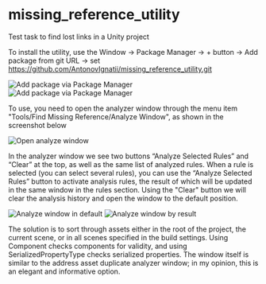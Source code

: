 # missing_reference_utility
Test task to find lost links in a Unity project

To install the utility, use the Window -> Package Manager -> + button -> Add package from git URL -> set https://github.com/AntonovIgnatii/missing_reference_utility.git

![Add package via Package Manager](https://i.ibb.co/BcbB1Qj/image.png)
![Add package via Package Manager](https://i.ibb.co/rsVJsph/0-1.png)

To use, you need to open the analyzer window through the menu item "Tools/Find Missing Reference/Analyze Window", as shown in the screenshot below

![Open analyze window](https://i.ibb.co/PjHtq47/1.png)

In the analyzer window we see two buttons “Analyze Selected Rules” and “Clear” at the top, as well as the same list of analyzed rules.
When a rule is selected (you can select several rules), you can use the “Analyze Selected Rules” button to activate analysis rules, the result of which will be updated in the same window in the rules section. Using the "Clear" button we will clear the analysis history and open the window to the default position.

![Analyze window in default](https://i.ibb.co/bNQzRkV/2.png)
![Analyze window by result](https://i.ibb.co/TMRXZ6d/3.png)

The solution is to sort through assets either in the root of the project, the current scene, or in all scenes specified in the build settings. Using Component checks components for validity, and using SerializedPropertyType checks serialized properties.
The window itself is similar to the address asset duplicate analyzer window; in my opinion, this is an elegant and informative option.